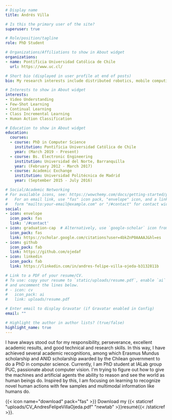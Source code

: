 ```yaml
---
# Display name
title: Andrés Villa

# Is this the primary user of the site?
superuser: true

# Role/position/tagline
role: PhD Student

# Organizations/Affiliations to show in About widget
organizations:
- name: Pontificia Universidad Católica de Chile
  url: https://www.uc.cl/

# Short bio (displayed in user profile at end of posts)
bio: My research interests include distributed robotics, mobile computing and programmable matter.

# Interests to show in About widget
interests:
- Video Understanding
- Few-Shot Learning
- Continual Learning
- Class Incremental Learning
- Human Action Classification

# Education to show in About widget
education:
  courses:
  - course: PhD in Computer Science
    institution: Pontificia Universidad Católica de Chile
    year: (March 2019 - Present)
  - course: Bs. Electronic Engineering
    institution: Universidad del Norte, Barranquilla
    year: (February 2012 - March 2017)
  - course: Academic Exchange
    institution: Universidad Politécnica de Madrid
    year: (September 2015 - July 2016)

# Social/Academic Networking
# For available icons, see: https://wowchemy.com/docs/getting-started/page-builder/#icons
#   For an email link, use "fas" icon pack, "envelope" icon, and a link in the
#   form "mailto:your-email@example.com" or "/#contact" for contact widget.
social:
- icon: envelope
  icon_pack: fas
  link: '/#contact'
- icon: graduation-cap  # Alternatively, use `google-scholar` icon from `ai` icon pack
  icon_pack: fas
  link: https://scholar.google.com/citations?user=4bkZnP0AAAAJ&hl=es
- icon: github
  icon_pack: fab
  link: https://github.com/ojedaf
- icon: linkedin
  icon_pack: fab
  link: https://linkedin.com/in/andres-felipe-villa-ojeda-b3132811b

# Link to a PDF of your resume/CV.
# To use: copy your resume to `static/uploads/resume.pdf`, enable `ai` icons in `params.toml`, 
# and uncomment the lines below.
# - icon: cv
#   icon_pack: ai
#   link: uploads/resume.pdf

# Enter email to display Gravatar (if Gravatar enabled in Config)
email: ""

# Highlight the author in author lists? (true/false)
highlight_name: true
---
```


I have always stood out for my responsibility, perseverance, excellent academic results, and good technical and research skills. In this way, I have achieved several academic recognitions, among which Erasmus Mundus scholarship and ANID scholarship awarded by the Chilean government to do a PhD in computer science. Currently, I am PhD student at IALab group PUC, passionate about computer vision. I'm trying to figure out how to give the machines and artificial agents the ability to reason and see the world as human beings do. Inspired by this, I am focusing on learning to recognize novel human actions with few samples and multimodal information like humans do.

{{< icon name="download" pack="fas" >}} Download my {{< staticref "uploads/CV_AndresFelipeVillaOjeda.pdf" "newtab" >}}resumé{{< /staticref >}}.
